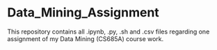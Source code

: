 # Data_Mining_Assignment
This repository contains all .ipynb, .py, .sh and .csv files regarding one assignment of my Data Mining (CS685A) course work.
